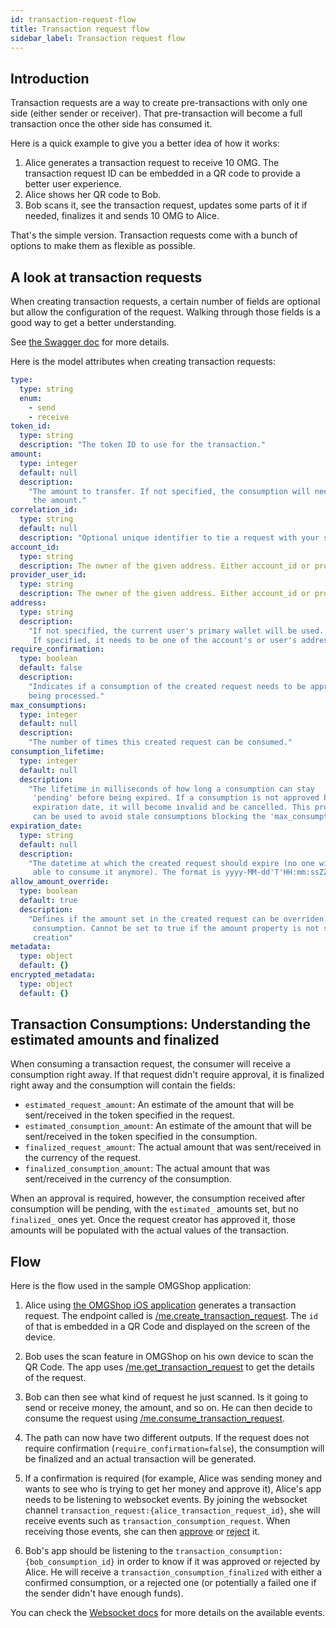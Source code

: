 ```yaml
---
id: transaction-request-flow
title: Transaction request flow
sidebar_label: Transaction request flow
---
```


<!-- GITHUB SOURCE FOR THIS CONTENT: https://github.com/omisego/ewallet/blob/master/docs/guides/transaction_request_flow.md -->

## Introduction

Transaction requests are a way to create pre-transactions with only one side (either sender or receiver). That pre-transaction will become a full transaction once the other side has consumed it.

Here is a quick example to give you a better idea of how it works:

1. Alice generates a transaction request to receive 10 OMG. The transaction request ID can be embedded in a QR code to provide a better user experience.
2. Alice shows her QR code to Bob.
3. Bob scans it, see the transaction request, updates some parts of it if needed, finalizes it and sends 10 OMG to Alice.

That's the simple version. Transaction requests come with a bunch of options to make them as flexible as possible.

## A look at transaction requests

When creating transaction requests, a certain number of fields are optional but allow the configuration of the request. Walking through those fields is a good way to get a better understanding.

See [the Swagger doc](https://ewallet.demo.omisego.io/api/client/docs.ui#/TransactionRequest) for more details.

Here is the model attributes when creating transaction requests:

```yaml
type:
  type: string
  enum:
    - send
    - receive
token_id:
  type: string
  description: "The token ID to use for the transaction."
amount:
  type: integer
  default: null
  description:
    "The amount to transfer. If not specified, the consumption will need to set
     the amount."
correlation_id:
  type: string
  default: null
  description: "Optional unique identifier to tie a request with your system."
account_id:
  type: string
  description: The owner of the given address. Either account_id or provider_user_id needs to be filled.
provider_user_id:
  type: string
  description: The owner of the given address. Either account_id or provider_user_id needs to be filled.
address:
  type: string
  description:
    "If not specified, the current user's primary wallet will be used.
     If specified, it needs to be one of the account's or user's addresses."
require_confirmation:
  type: boolean
  default: false
  description:
    "Indicates if a consumption of the created request needs to be approved before
    being processed."
max_consumptions:
  type: integer
  default: null
  description:
    "The number of times this created request can be consumed."
consumption_lifetime:
  type: integer
  default: null
  description:
    "The lifetime in milliseconds of how long a consumption can stay
     'pending' before being expired. If a consumption is not approved before its
     expiration date, it will become invalid and be cancelled. This property
     can be used to avoid stale consumptions blocking the 'max_consumptions' count."
expiration_date:
  type: string
  default: null
  description:
    "The datetime at which the created request should expire (no one will be
     able to consume it anymore). The format is yyyy-MM-dd'T'HH:mm:ssZZZZZ."
allow_amount_override:
  type: boolean
  default: true
  description:
    "Defines if the amount set in the created request can be overriden in a
     consumption. Cannot be set to true if the amount property is not set at
     creation"
metadata:
  type: object
  default: {}
encrypted_metadata:
  type: object
  default: {}
```

## Transaction Consumptions: Understanding the estimated amounts and finalized

When consuming a transaction request, the consumer will receive a consumption right away. If that request didn't require approval, it is finalized right away and the consumption will contain the fields:

- `estimated_request_amount`: An estimate of the amount that will be sent/received in the token specified in the request.
- `estimated_consumption_amount`: An estimate of the amount that will be sent/received in the token specified in the consumption.
- `finalized_request_amount`: The actual amount that was sent/received in the currency of the request.
- `finalized_consumption_amount`: The actual amount that was sent/received in the currency of the consumption.

When an approval is required, however, the consumption received after consumption will be pending, with the `estimated_` amounts set, but no `finalized_` ones yet. Once the request creator has approved it, those amounts will be populated with the actual values of the transaction.

## Flow

Here is the flow used in the sample OMGShop application:

1. Alice using [the OMGShop iOS application](https://github.com/omisego/sample-ios) generates a transaction request. The endpoint called is [/me.create_transaction_request](https://ewallet.demo.omisego.io/api/client/docs.ui#/TransactionRequest/create_transaction_request). The `id` of that is embedded in a QR Code and displayed on the screen of the device.

2. Bob uses the scan feature in OMGShop on his own device to scan the QR Code. The app uses [/me.get_transaction_request](https://ewallet.demo.omisego.io/api/client/docs.ui#/TransactionRequest/get_transaction_request) to get the details of the request.

3. Bob can then see what kind of request he just scanned. Is it going to send or receive money, the amount, and so on. He can then decide to consume the request using [/me.consume_transaction_request](https://ewallet.demo.omisego.io/api/client/docs.ui#/TransactionRequest/consume_transaction_request).

4. The path can now have two different outputs. If the request does not require confirmation (`require_confirmation=false`), the consumption will be finalized and an actual transaction will be generated.

5. If a confirmation is required (for example, Alice was sending money and wants to see who is trying to get her money and approve it), Alice's app needs to be listening to websocket events. By joining the websocket channel `transaction_request:{alice_transaction_request_id}`, she will receive events such as `transaction_consumption_request`. When receiving those events, she can then [approve](https://ewallet.demo.omisego.io/api/client/docs.ui#/TransactionConsumption/approve_transaction_consumption) or [reject](https://ewallet.demo.omisego.io/api/client/docs.ui#/TransactionConsumption/reject_transaction_consumption) it.

6. Bob's app should be listening to the `transaction_consumption:{bob_consumption_id}` in order to know if it was approved or rejected by Alice. He will receive a `transaction_consumption_finalized` with either a confirmed consumption, or a rejected one (or potentially a failed one if the sender didn't have enough funds).

You can check the [Websocket docs](/docs/guides/ewallet_api_websockets.md) for more details on the available events.
